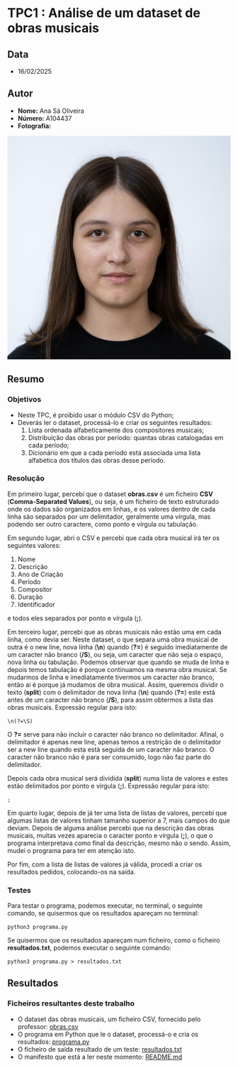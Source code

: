 # TPC1 : Análise de um dataset de obras musicais
## Data
- 16/02/2025
## Autor
- **Nome:** Ana Sá Oliveira
- **Número:** A104437
- **Fotografia:**
  
![Fotografia](../Fotografia.jpg)

## Resumo
### Objetivos
- Neste TPC, é proibido usar o módulo CSV do Python;
- Deverás ler o dataset, processá-lo e criar os seguintes resultados:
  1. Lista ordenada alfabeticamente dos compositores musicais;
  2. Distribuição das obras por período: quantas obras catalogadas em cada período;
  3. Dicionário em que a cada período está associada uma lista alfabética dos títulos das obras desse período.

### Resolução

Em primeiro lugar, percebi que o dataset **obras.csv** é um ficheiro **CSV** (**Comma-Separated Values**), ou seja, é um ficheiro de texto estruturado onde os dados são organizados em linhas, e os valores dentro de cada linha são separados por um delimitador, geralmente uma vírgula, mas podendo ser outro caractere, como ponto e vírgula ou tabulação.

Em segundo lugar, abri o CSV e percebi que cada obra musical irá ter os seguintes valores:
1. Nome
2. Descrição
3. Ano de Criação
4. Período
5. Compositor
6. Duração
7. Identificador
  
e todos eles separados por ponto e vírgula (**;**).

Em terceiro lugar, percebi que as obras musicais não estão uma em cada linha, como devia ser. Neste dataset, o que separa uma obra musical de outra é o new line, nova linha (**\n**) quando (**?=**) é seguido imediatamente de um caracter não branco (**/S**), ou seja, um caracter que não seja o espaço, nova linha ou tabulação. Podemos observar que quando se muda de linha e depois temos tabulação é porque continuamos na mesma obra musical. Se mudarmos de linha e imediatamente tivermos um caracter não branco, então ai é porque já mudamos de obra musical. Assim, queremos dividir o texto (**split**) com o delimitador de nova linha (**\n**) quando (**?=**) este está antes de um caracter não branco (**/S**), para assim obtermos a lista das obras musicais. Expressão regular para isto:
```
\n(?=\S)
```
O **?=** serve para não incluir o caracter não branco no delimitador. Afinal, o delimitador é apenas new line, apenas temos a restrição de o delimitador ser a new line quando esta está seguida de um caracter não branco. O caracter não branco não é para ser consumido, logo não faz parte do delimitador.

Depois cada obra musical será dividida (**split**) numa lista de valores e estes estão delimitados por ponto e vírgula (**;**). Expressão regular para isto:
```
;
```
Em quarto lugar, depois de já ter uma lista de listas de valores, percebi que algumas listas de valores tinham tamanho superior a 7, mais campos do que deviam. Depois de alguma análise percebi que na descrição das obras musicais, muitas vezes aparecia o caracter ponto e vírgula (**;**), o que o programa interpretava como final da descrição, mesmo não o sendo. Assim, mudei o programa para ter em atenção isto.

Por fim, com a lista de listas de valores já válida, procedi a criar os resultados pedidos, colocando-os na saída.

### Testes
Para testar o programa, podemos executar, no terminal, o seguinte comando, se quisermos que os resultados apareçam no terminal:
```
python3 programa.py
```
Se quisermos que os resultados apareçam num ficheiro, como o ficheiro **resultados.txt**, podemos executar o seguinte comando:
```
python3 programa.py > resultados.txt
```
## Resultados
### Ficheiros resultantes deste trabalho
- O dataset das obras musicais, um ficheiro CSV, fornecido pelo professor: [obras.csv](obras.csv)
- O programa em Python que le o dataset, processá-o e cria os resultados: [programa.py](programa.py)
- O ficheiro de saída resultado de um teste: [resultados.txt](resultados.txt)
- O manifesto que está a ler neste momento: [README.md](README.md)